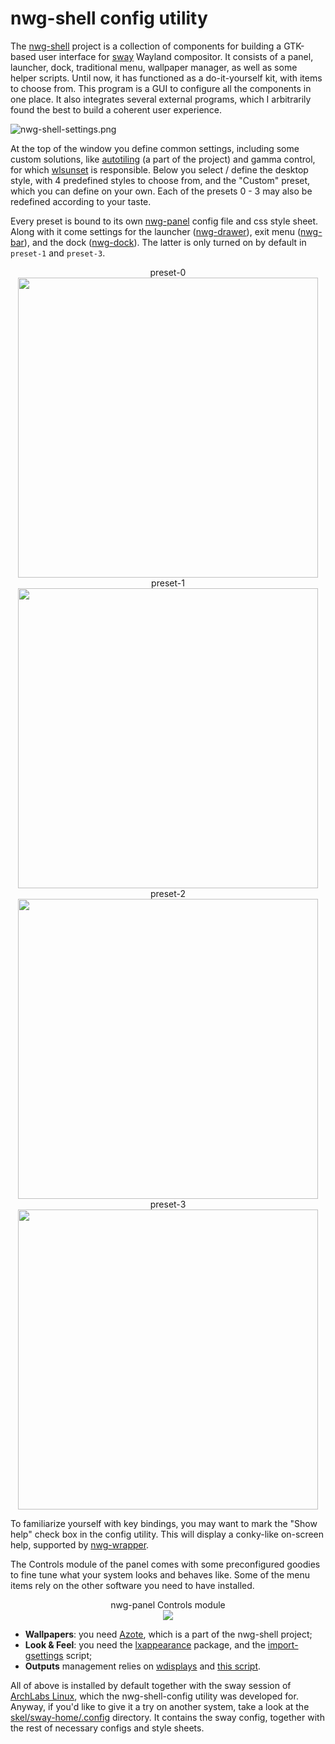 # nwg-shell config utility

The [nwg-shell](https://github.com/nwg-piotr/nwg-shell) project is a collection of components for building a GTK-based user interface for [sway](https://github.com/swaywm/sway) Wayland compositor. It consists of a panel, launcher, dock, traditional menu, wallpaper manager, as well as some helper scripts. Until now, it has functioned as a do-it-yourself kit, with items to choose from. This program is a GUI to configure all the components in one place. It also integrates several external programs, which I arbitrarily found the best to build a coherent user experience.

![nwg-shell-settings.png](https://scrot.cloud/images/2022/01/16/nwg-shell-settings.png)

At the top of the window you define common settings, including some custom solutions, like 
[autotiling](https://github.com/nwg-piotr/autotiling) (a part of the project) and gamma control, for which 
[wlsunset](https://sr.ht/~kennylevinsen/wlsunset) is responsible. Below you select / define the desktop style,
with 4 predefined styles to choose from, and the "Custom" preset, which you can define on your own. Each of the
presets 0 - 3 may also be redefined according to your taste.

Every preset is bound to its own [nwg-panel](https://github.com/nwg-piotr/nwg-panel) config file and css style sheet.
Along with it come settings for the launcher ([nwg-drawer](https://github.com/nwg-piotr/nwg-drawer)), exit menu
([nwg-bar](https://github.com/nwg-piotr/nwg-bar)), and the dock ([nwg-dock](https://github.com/nwg-piotr/nwg-dock)).
The latter is only turned on by default in `preset-1` and `preset-3`.


<div align="center">preset-0<br /><img src="https://scrot.cloud/images/2022/01/16/preset-0.png" width="480"/></div>

<div align="center">preset-1<br /><img src="https://scrot.cloud/images/2022/01/16/preset-1.png" width="480"/></div>

<div align="center">preset-2<br /><img src="https://scrot.cloud/images/2022/01/16/preset-2.png" width="480"/></div>

<div align="center">preset-3<br /><img src="https://scrot.cloud/images/2022/01/16/preset-3.png" width="480"/></div>

To familiarize yourself with key bindings, you may want to mark the "Show help" check box in the config utility. 
This will display a conky-like on-screen help, supported by [nwg-wrapper](https://github.com/nwg-piotr/nwg-wrapper).

The Controls module of the panel comes with some preconfigured goodies to fine tune what your system looks and 
behaves like. Some of the menu items rely on the other software you need to have installed. 

<div align="center">nwg-panel Controls module<br /><img src="https://scrot.cloud/images/2022/01/17/controls.png"/></div>

- **Wallpapers**: you need [Azote](https://github.com/nwg-piotr/azote), which is a part of the nwg-shell project;
- **Look & Feel**: you need the [lxappearance](https://wiki.lxde.org/en/LXAppearance) package, and the 
[import-gsettings](https://github.com/swaywm/sway/wiki/GTK-3-settings-on-Wayland#setting-values-in-gsettings) script;
- **Outputs** management relies on [wdisplays](https://github.com/artizirk/wdisplays) and 
[this script](https://github.com/nwg-piotr/sway-save-outputs).

All of above is installed by default together with the sway session of [ArchLabs Linux](https://archlabslinux.com), 
which the nwg-shell-config utility was developed for. Anyway, if you'd like to give it a try on another system,
take a look at the [skel/sway-home/.config](https://github.com/nwg-piotr/nwg-shell-config/tree/master/skel/sway-home/.config)
directory. It contains the sway config, together with the rest of necessary configs and style sheets.
